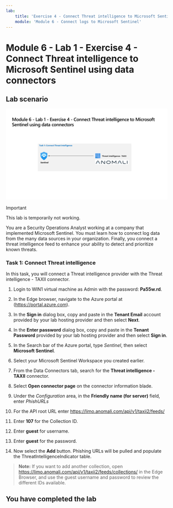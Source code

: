 ```yaml
---
lab:
    title: 'Exercise 4 - Connect Threat intelligence to Microsoft Sentinel using data connectors'
    module: 'Module 6 - Connect logs to Microsoft Sentinel'
---
```


# Module 6 - Lab 1 - Exercise 4 - Connect Threat intelligence to Microsoft Sentinel using data connectors

## Lab scenario

![Lab overview.](../Media/SC-200-Lab_Diagrams_Mod6_L1_Ex4.png)

> [!IMPORTANT]
> This lab is temporarily not working.

You are a Security Operations Analyst working at a company that implemented Microsoft Sentinel. You must learn how to connect log data from the many data sources in your organization. Finally, you connect a threat intelligence feed to enhance your ability to detect and prioritize known threats.

### Task 1: Connect Threat intelligence

In this task, you will connect a Threat intelligence provider with the Threat intelligence - TAXII connector.

1. Login to WIN1 virtual machine as Admin with the password: **Pa55w.rd**.  

1. In the Edge browser, navigate to the Azure portal at (<https://portal.azure.com>).

1. In the **Sign in** dialog box, copy and paste in the **Tenant Email** account provided by your lab hosting provider and then select **Next**.

1. In the **Enter password** dialog box, copy and paste in the **Tenant Password** provided by your lab hosting provider and then select **Sign in**.

1. In the Search bar of the Azure portal, type *Sentinel*, then select **Microsoft Sentinel**.

1. Select your Microsoft Sentinel Workspace you created earlier.

1. From the Data Connectors tab, search for the **Threat intelligence - TAXII** connector.

1. Select **Open connector page** on the connector information blade.

1. Under the *Configuration* area, in the **Friendly name (for server)** field, enter *PhishURLs*

1. For the API root URL enter <https://limo.anomali.com/api/v1/taxii2/feeds/>

1. Enter **107** for the Collection ID.

1. Enter **guest** for username.

1. Enter **guest** for the password.

1. Now select the **Add** button.  Phishing URLs will be pulled and populate the ThreatIntelligenceIndicator table.

>**Note:** If you want to add another collection, open <https://limo.anomali.com/api/v1/taxii2/feeds/collections/> in the Edge Browser, and use the guest username and password to review the different IDs available.

## You have completed the lab
